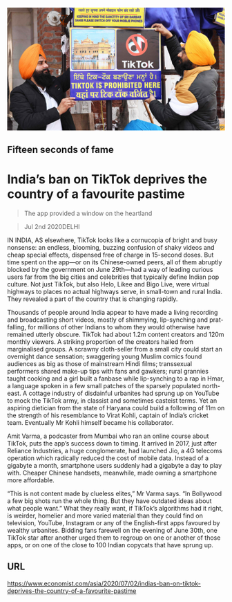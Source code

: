 ![](./images/20200704_ASP007.jpg)

## Fifteen seconds of fame

# India’s ban on TikTok deprives the country of a favourite pastime

> The app provided a window on the heartland

> Jul 2nd 2020DELHI

IN INDIA, AS elsewhere, TikTok looks like a cornucopia of bright and busy nonsense: an endless, blooming, buzzing confusion of shaky videos and cheap special effects, dispensed free of charge in 15-second doses. But time spent on the app—or on its Chinese-owned peers, all of them abruptly blocked by the government on June 29th—had a way of leading curious users far from the big cities and celebrities that typically define Indian pop culture. Not just TikTok, but also Helo, Likee and Bigo Live, were virtual highways to places no actual highways serve, in small-town and rural India. They revealed a part of the country that is changing rapidly.

Thousands of people around India appear to have made a living recording and broadcasting short videos, mostly of shimmying, lip-synching and prat-falling, for millions of other Indians to whom they would otherwise have remained utterly obscure. TikTok had about 1.2m content creators and 120m monthly viewers. A striking proportion of the creators hailed from marginalised groups. A scrawny cloth-seller from a small city could start an overnight dance sensation; swaggering young Muslim comics found audiences as big as those of mainstream Hindi films; transsexual performers shared make-up tips with fans and gawkers; rural grannies taught cooking and a girl built a fanbase while lip-synching to a rap in Hmar, a language spoken in a few small patches of the sparsely populated north-east. A cottage industry of disdainful urbanites had sprung up on YouTube to mock the TikTok army, in classist and sometimes casteist terms. Yet an aspiring dietician from the state of Haryana could build a following of 11m on the strength of his resemblance to Virat Kohli, captain of India’s cricket team. Eventually Mr Kohli himself became his collaborator.

Amit Varma, a podcaster from Mumbai who ran an online course about TikTok, puts the app’s success down to timing. It arrived in 2017, just after Reliance Industries, a huge conglomerate, had launched Jio, a 4G telecoms operation which radically reduced the cost of mobile data. Instead of a gigabyte a month, smartphone users suddenly had a gigabyte a day to play with. Cheaper Chinese handsets, meanwhile, made owning a smartphone more affordable.

“This is not content made by clueless elites,” Mr Varma says. “In Bollywood a few big shots run the whole thing. But they have outdated ideas about what people want.” What they really want, if TikTok’s algorithms had it right, is weirder, homelier and more varied material than they could find on television, YouTube, Instagram or any of the English-first apps favoured by wealthy urbanites. Bidding fans farewell on the evening of June 30th, one TikTok star after another urged them to regroup on one or another of those apps, or on one of the close to 100 Indian copycats that have sprung up.

## URL

https://www.economist.com/asia/2020/07/02/indias-ban-on-tiktok-deprives-the-country-of-a-favourite-pastime
